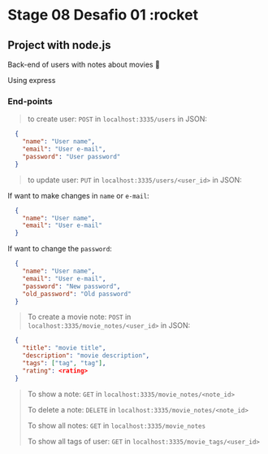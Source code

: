 # Stage 08 Desafio 01 :rocket

## Project with node.js

Back-end of users with notes about movies :movie_camera:

Using express

### End-points

>
>to create user: `POST` in `localhost:3335/users` in JSON:
>

```json
  {
    "name": "User name",
    "email": "User e-mail",
    "password": "User password"
  }
```

>
>to update user: `PUT` in `localhost:3335/users/<user_id>` in JSON:
>

If want to make changes in `name` or `e-mail`:

```json
  {
    "name": "User name",
    "email": "User e-mail"
  }
```

If want to change the `password`:

```json
  {
    "name": "User name",
    "email": "User e-mail",
    "password": "New password",
    "old_password": "Old password"
  }
```

>
> To create a movie note: `POST` in `localhost:3335/movie_notes/<user_id>` in JSON:
>

```json
  {
    "title": "movie title",
    "description": "movie description",
    "tags": ["tag", "tag"],
    "rating": <rating>
  }
```

>
> To show a note: `GET` in `localhost:3335/movie_notes/<note_id>`
>
> To delete a note: `DELETE` in `localhost:3335/movie_notes/<note_id>`
>
> To show all notes: `GET` in `localhost:3335/movie_notes`
>
> To show all tags of user: `GET` in `localhost:3335/movie_tags/<user_id>`
>